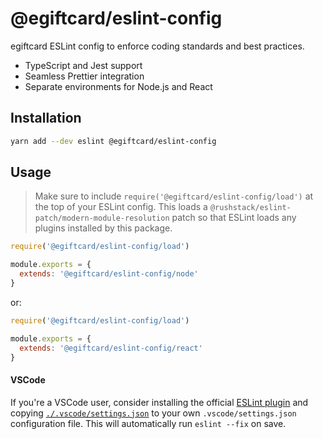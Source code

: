 # @egiftcard/eslint-config

egiftcard ESLint config to enforce coding standards and best practices.

- TypeScript and Jest support
- Seamless Prettier integration
- Separate environments for Node.js and React

## Installation

```bash
yarn add --dev eslint @egiftcard/eslint-config
```

## Usage

> Make sure to include `require('@egiftcard/eslint-config/load')` at the top of your ESLint config. This loads a `@rushstack/eslint-patch/modern-module-resolution` patch so that ESLint loads any plugins installed by this package. 

```js
require('@egiftcard/eslint-config/load')

module.exports = {
  extends: '@egiftcard/eslint-config/node'
}
```

or:

```js
require('@egiftcard/eslint-config/load')

module.exports = {
  extends: '@egiftcard/eslint-config/react'
}
```

#### VSCode

If you're a VSCode user, consider installing the official [ESLint plugin](https://marketplace.visualstudio.com/items?itemName=dbaeumer.vscode-eslint) and copying [`./.vscode/settings.json`](.vscode/settings.json#L1-L6) to your own `.vscode/settings.json` configuration file. This will automatically run `eslint --fix` on save.
